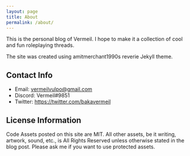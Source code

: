 ```yaml
---
layout: page
title: About
permalink: /about/
---
```


This is the personal blog of Vermeil. I hope to make it a collection of cool and fun roleplaying threads.

The site was created using amitmerchant1990s reverie Jekyll theme.

## Contact Info

- Email: vermeilvulpo@gmail.com
- Discord: Vermeil#9851
- Twitter: https://twitter.com/bakavermeil

## License Information

Code Assets posted on this site are MIT. All other assets, be it writing, artwork, sound, etc., is All Rights Reserved unless otherwise stated in the blog post. Please ask me if you want to use protected assets.
